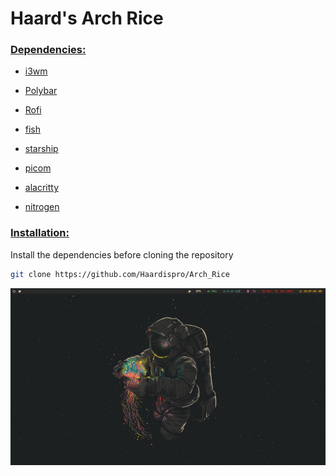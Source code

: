 # Haard's Arch Rice

### <u>Dependencies:</u>

- <a href=https://i3wm.org/>i3wm</a>

- [Polybar](https://github.com/polybar/polybar)

- [Rofi](https://github.com/davatorium/rofi)

- [fish](https://fishshell.com/)

- [starship](https://starship.rs/)

- [picom](https://github.com/yshui/picom)

- [alacritty](https://github.com/alacritty/alacritty)

- [nitrogen](https://wiki.archlinux.org/title/Nitrogen)

### <u>Installation:</u>

Install the dependencies before cloning the repository

```bash
git clone https://github.com/Haardispro/Arch_Rice
```

![image info](screenshots/1.png)
